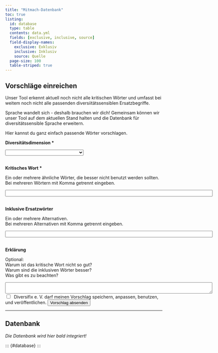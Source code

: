 ```yaml
---
title: "Mitmach-Datenbank"
toc: true
listing:
  id: database
  type: table
  contents: data.yml
  fields: [exclusive, inclusive, source]
  field-display-names:
    exclusive: Exklusiv
    inclusive: Inklusiv
    source: Quelle
  page-size: 100
  table-striped: true
---
```


## Vorschläge einreichen

Unser Tool erkennt aktuell noch nicht alle kritischen Wörter und umfasst bei weitem noch nicht alle passenden diversiitätssensiblen Ersatzbegriffe.

Sprache wandelt sich - deshalb brauchen wir dich! Gemeinsam können wir unser Tool auf dem aktuellen Stand halten und die Datenbank für diversitätssensible Sprache erweitern. 

Hier kannst du ganz einfach passende Wörter vorschlagen.


<form name="diversity-database" netlify>

__Diversitätsdimension \*__

<select name="dimension" required>
    <option value=""></option>
    <option value="age">Alter</option>
    <option value="ethnic">Ethnische Herkunft & Nationalität</option>
    <option value="gender">Geschlecht & Geschlechtliche Identität</option>
    <option value="ability">Körperliche und geistige Fähigkeiten</option>
    <option value="religion">Religion & Weltanschauung</option>
    <option value="sexual">Sexuelle Orientierung</option>
    <option value="social">Soziale Herkunft</option>
    <option value="other">Andere Dimension</option>
</select><br/><br/>

__Kritisches Wort \*__

Ein oder mehrere ähnliche Wörter, die besser nicht benutzt werden sollten.\
Bei mehreren Wörtern mit Komma getrennt eingeben.

<input type="text" name="exclusive" size="80" required/><br/><br/>

__Inklusive Ersatzwörter__

Ein oder mehrere Alternativen.\
Bei mehreren Alternativen mit Komma getrennt eingeben.

<input type="text" name="exclusive" size="80"/><br/><br/>

__Erklärung__

Optional:\
Warum ist das kritische Wort nicht so gut?\
Warum sind die inklusiven Wörter besser?\
Was gibt es zu beachten?

<textarea name="explanation" cols="80"></textarea><br/>

<label for="agree">
<input type="checkbox" name="agree" id="agree" required>
&nbsp;Diversifix e. V. darf meinen Vorschlag speichern, anpassen, benutzen, und veröffentlichen.
</label>

<input type="submit" value="Vorschlag absenden"/>
</form>

---

## Datenbank

_Die Datenbank wird hier bald integriert!_

::: {#database}
:::
